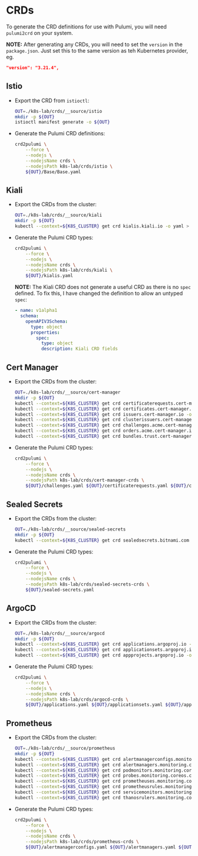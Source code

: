 # CRDs

To generate the CRD definitions for use with Pulumi, you will need `pulumi2crd`
on your system.

**NOTE:** After generating any CRDs, you will need to set the `version` in the
`package.json`. Just set this to the same version as teh Kubernetes provider,
eg.

```json
"version": "3.21.4",
```

## Istio

- Export the CRD from `istioctl`:

  ```bash
  OUT=./k8s-lab/crds/__source/istio
  mkdir -p ${OUT}
  istioctl manifest generate -o ${OUT}
  ```

- Generate the Pulumi CRD definitions:

  ```bash
  crd2pulumi \
      --force \
      --nodejs \
      --nodejsName crds \
      --nodejsPath k8s-lab/crds/istio \
      ${OUT}/Base/Base.yaml
  ```

## Kiali

- Export the CRDs from the cluster:

  ```bash
  OUT=./k8s-lab/crds/__source/kiali
  mkdir -p ${OUT}
  kubectl --context=${K8S_CLUSTER} get crd kialis.kiali.io -o yaml > ${OUT}/kialis.yaml
  ```

- Generate the Pulumi CRD types:

  ```bash
  crd2pulumi \
      --force \
      --nodejs \
      --nodejsName crds \
      --nodejsPath k8s-lab/crds/kiali \
      ${OUT}/kialis.yaml
  ```

  **NOTE:** The Kiali CRD does not generate a useful CRD as there is no `spec`
  defined. To fix this, I have changed the definition to allow an untyped
  `spec`:

  ```yaml
  - name: v1alpha1
    schema:
      openAPIV3Schema:
        type: object
        properties:
          spec:
            type: object
            description: Kiali CRD fields
  ```

## Cert Manager

- Export the CRDs from the cluster:

  ```bash
  OUT=./k8s-lab/crds/__source/cert-manager
  mkdir -p ${OUT}
  kubectl --context=${K8S_CLUSTER} get crd certificaterequests.cert-manager.io -o yaml > ${OUT}/certificaterequests.yaml
  kubectl --context=${K8S_CLUSTER} get crd certificates.cert-manager.io -o yaml        > ${OUT}/certificates.yaml
  kubectl --context=${K8S_CLUSTER} get crd issuers.cert-manager.io -o yaml             > ${OUT}/issuers.yaml
  kubectl --context=${K8S_CLUSTER} get crd clusterissuers.cert-manager.io -o yaml      > ${OUT}/clusterissuers.yaml
  kubectl --context=${K8S_CLUSTER} get crd challenges.acme.cert-manager.io -o yaml     > ${OUT}/challenges.yaml
  kubectl --context=${K8S_CLUSTER} get crd orders.acme.cert-manager.io -o yaml         > ${OUT}/orders.yaml
  kubectl --context=${K8S_CLUSTER} get crd bundles.trust.cert-manager.io -o yaml       > ${OUT}/bundles.yaml
  ```

- Generate the Pulumi CRD types:

  ```bash
  crd2pulumi \
      --force \
      --nodejs \
      --nodejsName crds \
      --nodejsPath k8s-lab/crds/cert-manager-crds \
      ${OUT}/challenges.yaml ${OUT}/certificaterequests.yaml ${OUT}/certificates.yaml ${OUT}/challenges.yaml ${OUT}/clusterissuers.yaml ${OUT}/issuers.yaml ${OUT}/bundles.yaml
  ```

## Sealed Secrets

- Export the CRDs from the cluster:

  ```bash
  OUT=./k8s-lab/crds/__source/sealed-secrets
  mkdir -p ${OUT}
  kubectl --context=${K8S_CLUSTER} get crd sealedsecrets.bitnami.com -o yaml > ${OUT}/sealed-secrets.yaml
  ```

- Generate the Pulumi CRD types:

  ```bash
  crd2pulumi \
      --force \
      --nodejs \
      --nodejsName crds \
      --nodejsPath k8s-lab/crds/sealed-secrets-crds \
      ${OUT}/sealed-secrets.yaml
  ```

## ArgoCD

- Export the CRDs from the cluster:

  ```bash
  OUT=./k8s-lab/crds/__source/argocd
  mkdir -p ${OUT}
  kubectl --context=${K8S_CLUSTER} get crd applications.argoproj.io -o yaml    > ${OUT}/applications.yaml
  kubectl --context=${K8S_CLUSTER} get crd applicationsets.argoproj.io -o yaml > ${OUT}/applicationsets.yaml
  kubectl --context=${K8S_CLUSTER} get crd appprojects.argoproj.io -o yaml     > ${OUT}/appprojects.yaml
  ```

- Generate the Pulumi CRD types:

  ```bash
  crd2pulumi \
      --force \
      --nodejs \
      --nodejsName crds \
      --nodejsPath k8s-lab/crds/argocd-crds \
      ${OUT}/applications.yaml ${OUT}/applicationsets.yaml ${OUT}/appprojects.yaml
  ```

## Prometheus

- Export the CRDs from the cluster:

  ```bash
  OUT=./k8s-lab/crds/__source/prometheus
  mkdir -p ${OUT}
  kubectl --context=${K8S_CLUSTER} get crd alertmanagerconfigs.monitoring.coreos.com -o yaml > ${OUT}/alertmanagerconfigs.yaml
  kubectl --context=${K8S_CLUSTER} get crd alertmanagers.monitoring.coreos.com -o yaml       > ${OUT}/alertmanagers.yaml
  kubectl --context=${K8S_CLUSTER} get crd podmonitors.monitoring.coreos.com -o yaml         > ${OUT}/podmonitors.yaml
  kubectl --context=${K8S_CLUSTER} get crd probes.monitoring.coreos.com -o yaml              > ${OUT}/probes.yaml
  kubectl --context=${K8S_CLUSTER} get crd prometheuses.monitoring.coreos.com -o yaml        > ${OUT}/prometheuses.yaml
  kubectl --context=${K8S_CLUSTER} get crd prometheusrules.monitoring.coreos.com -o yaml     > ${OUT}/prometheusrules.yaml
  kubectl --context=${K8S_CLUSTER} get crd servicemonitors.monitoring.coreos.com -o yaml     > ${OUT}/servicemonitors.yaml
  kubectl --context=${K8S_CLUSTER} get crd thanosrulers.monitoring.coreos.com -o yaml        > ${OUT}/thanosrulers.yaml
  ```

- Generate the Pulumi CRD types:

  ```bash
  crd2pulumi \
      --force \
      --nodejs \
      --nodejsName crds \
      --nodejsPath k8s-lab/crds/prometheus-crds \
      ${OUT}/alertmanagerconfigs.yaml ${OUT}/alertmanagers.yaml ${OUT}/podmonitors.yaml ${OUT}/probes.yaml ${OUT}/prometheuses.yaml ${OUT}/prometheusrules.yaml ${OUT}/servicemonitors.yaml ${OUT}/thanosrulers.yaml
  ```
